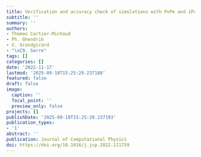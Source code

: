 ```yaml
---
title: Verification and accuracy check of simulations with PoPe and iPoPe
subtitle: ''
summary: ''
authors:
- Thomas Cartier-Michaud
- Ph. Ghendrih
- V. Grandgirard
- "\xC9. Serre"
tags: []
categories: []
date: '2022-11-17'
lastmod: '2025-09-18T15:25:29.237188'
featured: false
draft: false
image:
  caption: ''
  focal_point: ''
  preview_only: false
projects: []
publishDate: '2025-09-18T15:25:29.237193'
publication_types:
- '1'
abstract: ''
publication: Journal of Computational Physics
doi: https://doi.org/10.1016/j.jcp.2022.111759
---
```

